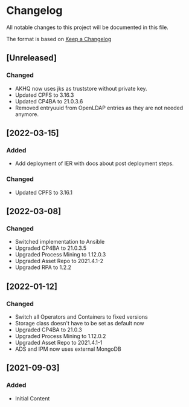 # Changelog

All notable changes to this project will be documented in this file.

The format is based on [Keep a Changelog](https://keepachangelog.com/en/1.0.0/)

## [Unreleased]

### Changed

- AKHQ now uses jks as truststore without private key.
- Updated CPFS to 3.16.3
- Updated CP4BA to 21.0.3.6
- Removed entryuuid from OpenLDAP entries as they are not needed anymore.

## [2022-03-15]

### Added

- Add deployment of IER with docs about post deployment steps.

### Changed

- Updated CPFS to 3.16.1

## [2022-03-08]

### Changed

- Switched implementation to Ansible
- Upgraded CP4BA to 21.0.3.5
- Upgraded Process Mining to 1.12.0.3
- Upgraded Asset Repo to 2021.4.1-2
- Upgraded RPA to 1.2.2

## [2022-01-12]

### Changed

- Switch all Operators and Containers to fixed versions
- Storage class doesn't have to be set as default now
- Upgraded CP4BA to 21.0.3
- Upgraded Process Mining to 1.12.0.2
- Upgraded Asset Repo to 2021.4.1-1
- ADS and IPM now uses external MongoDB

## [2021-09-03]

### Added

- Initial Content
